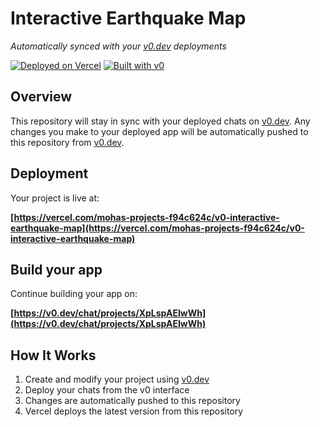 # Interactive Earthquake Map

*Automatically synced with your [v0.dev](https://v0.dev) deployments*

[![Deployed on Vercel](https://img.shields.io/badge/Deployed%20on-Vercel-black?style=for-the-badge&logo=vercel)](https://vercel.com/mohas-projects-f94c624c/v0-interactive-earthquake-map)
[![Built with v0](https://img.shields.io/badge/Built%20with-v0.dev-black?style=for-the-badge)](https://v0.dev/chat/projects/XpLspAEIwWh)

## Overview

This repository will stay in sync with your deployed chats on [v0.dev](https://v0.dev).
Any changes you make to your deployed app will be automatically pushed to this repository from [v0.dev](https://v0.dev).

## Deployment

Your project is live at:

**[https://vercel.com/mohas-projects-f94c624c/v0-interactive-earthquake-map](https://vercel.com/mohas-projects-f94c624c/v0-interactive-earthquake-map)**

## Build your app

Continue building your app on:

**[https://v0.dev/chat/projects/XpLspAEIwWh](https://v0.dev/chat/projects/XpLspAEIwWh)**

## How It Works

1. Create and modify your project using [v0.dev](https://v0.dev)
2. Deploy your chats from the v0 interface
3. Changes are automatically pushed to this repository
4. Vercel deploys the latest version from this repository